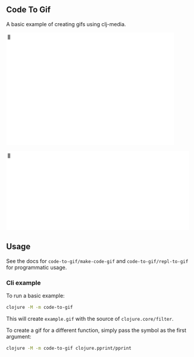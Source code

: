 ## Code To Gif

A basic example of creating gifs using clj-media.

![repl](repl.gif?raw=true)

![repl-gif-source](repl-gif-code.gif?raw=true)

## Usage

See the docs for `code-to-gif/make-code-gif` and `code-to-gif/repl-to-gif` for programmatic usage.

### Cli example

To run a basic example:

```sh
clojure -M -m code-to-gif
```

This will create `example.gif` with the source of `clojure.core/filter`.

To create a gif for a different function, simply pass the symbol as the first argument:

```sh
clojure -M -m code-to-gif clojure.pprint/pprint
```
